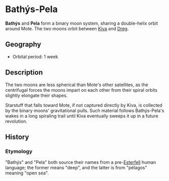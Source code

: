 # Bathýs-Pela

**Bathýs** and **Pela** form a binary moon system, sharing a double-helix orbit around Mote. The two moons orbit between [Kiva](../kiva) and [Dreg](../dreg).

## Geography

- Orbital period: 1 week

## Description

The two moons are less spherical than Mote's other satellites, as the centrifugal forces the moons impart on each other from their spiral orbits slightly elongate their shapes.

Starstuff that falls toward Mote, if not captured directly by Kiva, is collected by the binary moons' gravitational pulls. Such material follows Bathýs-Pela's wakes in a long spiraling trail until Kiva eventually sweeps it up in a future revolution.

## History

### Etymology

"Bathýs" and "Pela" both source their names from a pre-[Esterfell](../../continents/esterfell) human language; the former means "deep", and the latter is from "pélagos" meaning "open sea".
